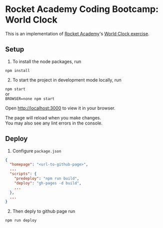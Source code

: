 # Rocket Academy Coding Bootcamp: World Clock

This is an implementation of [Rocket Academy](https://rocketacademy.co/)'s [World Clock exercise](https://bc.rocketacademy.co/1-frontend/1.e-exercises/1.e.3-world-clock).

## Setup

1. To install the node packages, run

`npm install`

2. To start the project in development mode locally, run

`npm start`  
or  
`BROWSER=none npm start`

Open [http://localhost:3000](http://localhost:3000) to view it in your browser.

The page will reload when you make changes.\
You may also see any lint errors in the console.

## Deploy

1. Configure `package.json`

```json
{
  "homepage": "<url-to-github-page>",
  ...
  "scripts": {
    "predeploy": "npm run build",
    "deploy": "gh-pages -d build",
    ...
  },
  ...
}
```

2. Then deply to github page run

`npm run deploy`
